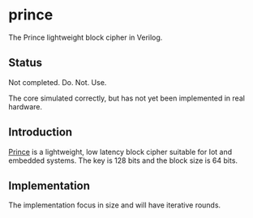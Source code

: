 # prince
The Prince lightweight block cipher in Verilog.

## Status
Not completed. Do. Not. Use.

The core simulated correctly, but has not yet been implemented in real
hardware.


## Introduction
[Prince](https://eprint.iacr.org/2012/529.pdf) is a lightweight, low
latency block cipher suitable for Iot and embedded systems. The key is
128 bits and the block size is 64 bits.


## Implementation
The implementation focus in size and will have iterative rounds.
